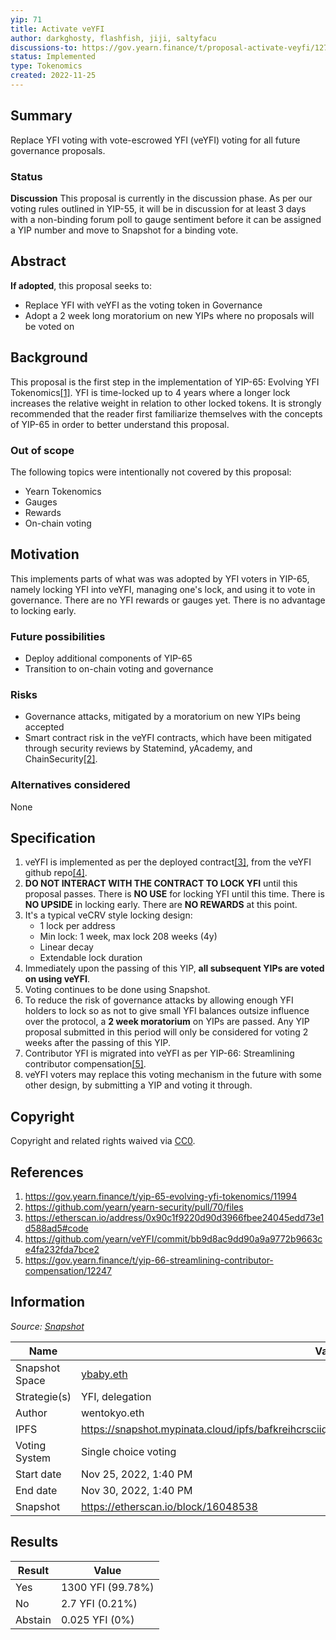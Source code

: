 ```yaml
---
yip: 71
title: Activate veYFI
author: darkghosty, flashfish, jiji, saltyfacu
discussions-to: https://gov.yearn.finance/t/proposal-activate-veyfi/12783
status: Implemented
type: Tokenomics
created: 2022-11-25
---
```


## Summary

Replace YFI voting with vote-escrowed YFI (veYFI) voting for all future governance proposals.  

### Status

**Discussion**
This proposal is currently in the discussion phase. As per our voting rules outlined in YIP-55, it will be in discussion for at least 3 days with a non-binding forum poll to gauge sentiment before it can be assigned a YIP number and move to Snapshot for a binding vote.


## Abstract

**If adopted**, this proposal seeks to:
* Replace YFI with veYFI as the voting token in Governance
* Adopt a 2 week long moratorium on new YIPs where no proposals will be voted on   

## Background

This proposal is the first step in the implementation of YIP-65: Evolving YFI Tokenomics[[1]](#References). YFI is time-locked up to 4 years where a longer lock increases the relative weight in relation to other locked tokens. It is strongly recommended that the reader first familiarize themselves with the concepts of YIP-65 in order to better understand this proposal.

### Out of scope

The following topics were intentionally not covered by this proposal:
* Yearn Tokenomics
* Gauges
* Rewards
* On-chain voting
 
## Motivation

This implements parts of what was was adopted by YFI voters in YIP-65, namely locking YFI into veYFI, managing one's lock, and using it to vote in governance. There are no YFI rewards or gauges yet. There is no advantage to locking early.

### Future possibilities
* Deploy additional components of YIP-65
* Transition to on-chain voting and governance

### Risks

* Governance attacks, mitigated by a moratorium on new YIPs being accepted
* Smart contract risk in the veYFI contracts, which have been mitigated through security reviews by Statemind, yAcademy, and ChainSecurity[[2]](#References).

### Alternatives considered

None

## Specification

1. veYFI is implemented as per the deployed contract[[3]](#References), from the veYFI github repo[[4]](#References).
2. **DO NOT INTERACT WITH THE CONTRACT TO LOCK YFI** until this proposal passes. There is **NO USE** for locking YFI until this time. There is **NO UPSIDE** in locking early. There are **NO REWARDS** at this point.
3. It's a typical veCRV style locking design:
   * 1 lock per address
   * Min lock: 1 week, max lock 208 weeks (4y)
   * Linear decay
   * Extendable lock duration
4. Immediately upon the passing of this YIP, **all subsequent YIPs are voted on using veYFI**.
5. Voting continues to be done using Snapshot. 
6. To reduce the risk of governance attacks by allowing enough YFI holders to lock so as not to give small YFI balances outsize influence over the protocol, a **2 week moratorium** on YIPs are passed. Any YIP proposal submitted in this period will only be considered for voting 2 weeks after the passing of this YIP.
7. Contributor YFI is migrated into veYFI as per YIP-66: Streamlining contributor compensation[[5]](#References).  
8. veYFI voters may replace this voting mechanism in the future with some other design, by submitting a YIP and voting it through.

## Copyright

Copyright and related rights waived via [CC0](https://creativecommons.org/publicdomain/zero/1.0/).

## References

1. https://gov.yearn.finance/t/yip-65-evolving-yfi-tokenomics/11994
1. https://github.com/yearn/yearn-security/pull/70/files
1. https://etherscan.io/address/0x90c1f9220d90d3966fbee24045edd73e1d588ad5#code
1. https://github.com/yearn/veYFI/commit/bb9d8ac9dd90a9a9772b9663ce4fa232fda7bce2 
1. https://gov.yearn.finance/t/yip-66-streamlining-contributor-compensation/12247

## Information

_Source: [Snapshot](https://snapshot.org/#/ybaby.eth/proposal/0xc50b60f712adb8568f10f565fc467e8c5d8fe1f4920683696f81c7920397942a)_

| Name          | Value                                                                           |
| ------------- | ------------------------------------------------------------------------------- |
| Snapshot Space| [ybaby.eth](https://snapshot.org/#/ybaby.eth)                                   |
| Strategie(s)  | YFI, delegation                                                                 |
| Author        | wentokyo.eth                                                                    |
| IPFS          | https://snapshot.mypinata.cloud/ipfs/bafkreihcrsciiqm3fhr2kehbtqfjwk7fykepgfv2xgb6rjwwbxm2orwxfq |
| Voting System | Single choice voting                                                            |
| Start date    | Nov 25, 2022, 1:40 PM                                                           |
| End date      | Nov 30, 2022, 1:40 PM                                                           |
| Snapshot      | https://etherscan.io/block/16048538                                             |

## Results

| Result  | Value             |
| ------  | ----------------- |
| Yes     | 1300 YFI (99.78%) |
| No      | 2.7 YFI (0.21%)   |
| Abstain | 0.025 YFI (0%)    |